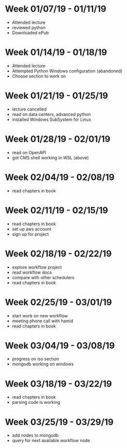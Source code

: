 # Week 01/07/19 - 01/11/19

* Attended lecture
* reviewed python
* Downloaded ePub

# Week 01/14/19 - 01/18/19

* Attended lecture
* Attempted Python Windows configuration (abandoned)
* Choose section to work on

# Week 01/21/19 - 01/25/19
 
 * lecture cancelled
 * read on data centers, advanced python
 * installed Windows SubSystem for Linux
 
# Week 01/28/19 - 02/01/19
 
 * read on OpenAPI
 * got CMS shell working in WSL (above)

# Week 02/04/19 - 02/08/19
 * read chapters in book

# Week 02/11/19 - 02/15/19
 * read chapters in book
 * set up aws account
 * sign up for project

# Week 02/18/19 - 02/22/19
 * explore workflow project
 * read workflow docs
 * compare with other schedulers
 * read chapters in book

# Week 02/25/19 - 03/01/19
 * start work on new workflow
 * meeting phone call with hamid
 * read chapters in book

# Week 03/04/19 - 03/08/19
 * progress on iso section
 * mongodb working on windows

# Week 03/18/19 - 03/22/19
 * read chapters in book
 * parsing code is working

# Week 03/25/19 - 03/29/19
 * add nodes to mongodb
 * query for next available workflow node
